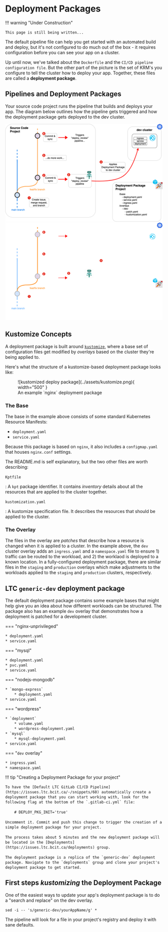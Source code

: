 # Deployment Packages

!!! warning "Under Construction"

    This page is still being written...

The default pipeline file can help you get started with an automated build and deploy, but it's not configured to do much out of the box - it requires configuration before you can see your app on a cluster.

Up until now, we've talked about the `Dockerfile` and the `CI/CD pipeline configuration file`. But the other part of the picture is the set of KRM's you configure to tell the cluster how to deploy your app. Together, these files are called a **deployment package**.

## Pipelines and Deployment Packages

Your source code project runs the pipeline that builds and deploys your app. The diagram below outlines how the pipeline gets triggered and how the deployment package gets deployed to the dev cluster.

![Deployment Pipeline](../assets/deployment-package-apply.png#only-light)
![Deployment Pipeline](../assets/deployment-package-apply-dark.png#only-dark)

## Kustomize Concepts

A deployment package is built around [`kustomize`](https://kubectl.docs.kubernetes.io/), where a base set of configuration files get modified by *overlays* based on the cluster they're being applied to.

Here's what the structure of a kustomize-based deployment package looks like:

<!-- markdownlint-disable MD033 -->
<figure markdown>
![kustomized deploy package](../assets/kustomize.png){ width="500" }
  <figcaption>An example `nginx` deployment package</figcaption>
</figure>

### The Base

The base in the example above consists of some standard Kubernetes Resource Manifests:

* `deployment.yaml`
* `service.yaml`

Because this package is based on `nginx`, it also includes a `configmap.yaml` that houses `nginx.conf` settings.

The README.md is self explanatory, but the two other files are worth describing:

`Kptfile`

:   A `kpt` package identifier. It contains *inventory* details about all the resources that are applied to the cluster together.

`kustomization.yaml`

:   A kustomize specification file. It describes the resources that should be applied to the cluster.

### The Overlay

The files in the overlay are *patches* that describe how a resource is changed when it is applied to a cluster. In the example above, the `dev` cluster overlay adds an `ingress.yaml` and a `namespace.yaml` file to ensure 1) traffic can be routed to the workload, and 2) the worklaod is deployed to a known location. In a fully-configured deployment package, there are similar files in the `staging` and `production` overlays which make adjustments to the workloads applied to the `staging` and `production` clusters, respectively.

## LTC `generic-dev` deployment package

The default deployment package contains some example bases that might help give you an idea about how different workloads can be structured. The package also has an example `dev` overlay that demonstrates how a deployment is patched for a development cluster.

=== "nginx-unprivileged"

    * deployment.yaml
    * service.yaml

=== "mysql"

    * deployment.yaml
    * pvc.yaml
    * service.yaml

=== "nodejs-mongodb"

    * `mongo-express`
        * deployment.yaml
    * service.yaml

=== "wordpress"

    * `deployment`
        * volume.yaml
        * wordpress-deployment.yaml
    * `mysql`
        * mysql-deployment.yaml
    * service.yaml

=== "`dev` overlay"

    * ingress.yaml
    * namespace.yaml

!!! tip "Creating a Deployment Package for your project"

    To have the [Default LTC GitLab CI/CD Pipeline](https://issues.ltc.bcit.ca/-/snippets/60) automatically create a deployment package that you can start working with, look for the following flag at the bottom of the `.gitlab-ci.yml` file:
    
        # DEPLOY_PKG_INIT='true'
    
    Uncomment it. Commit and push this change to trigger the creation of a simple deployment package for your project.

    The process takes about 5 minutes and the new deployment package will be located in the [Deployments](https://issues.ltc.bcit.ca/deployments) group.

    The deployment package is a replica of the `generic-dev` deployment package. Navigate to the `deployments` group and clone your project's deployment package to get started.

## First steps *kustomizing* the Deployment Package

One of the easiest ways to update your app's deployment package is to do a "search and replace" on the dev overlay.

    sed -i -- 's/generic-dev/yourAppName/g' *

The pipeline will look for a file in your project's registry and deploy it with sane defaults.
